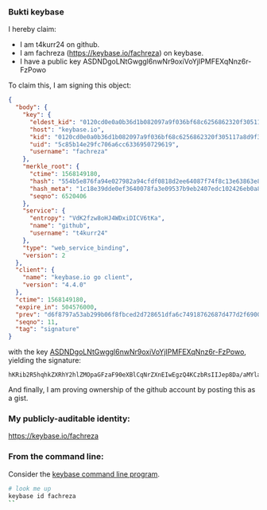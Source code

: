  ### Bukti keybase

I hereby claim:

  * I am t4kurr24 on github.
  * I am fachreza (https://keybase.io/fachreza) on keybase.
  * I have a public key ASDNDgoLNtGwggl6nwNr9oxiVoYjIPMFEXqNnz6r-FzPowo

To claim this, I am signing this object:

```json
{
  "body": {
    "key": {
      "eldest_kid": "0120cd0e0a0b36d1b082097a9f036bf68c6256862320f305117a8d9f3eabf85ccfa30a",
      "host": "keybase.io",
      "kid": "0120cd0e0a0b36d1b082097a9f036bf68c6256862320f305117a8d9f3eabf85ccfa30a",
      "uid": "5c85b14e29fc706a6cc6336950729619",
      "username": "fachreza"
    },
    "merkle_root": {
      "ctime": 1568149180,
      "hash": "554b5e876fa94e027982a94cfdf0818d2ee64087f74f8c13e63863e8482e5aafdd949684c8a2876e5938671731a1beab1cea0293c0bdaf6dadf5e3b4ea56a914",
      "hash_meta": "1c18e39dde0ef3640078fa3e09537b9eb2407edc102426eb0a88d542d2730efb",
      "seqno": 6520406
    },
    "service": {
      "entropy": "VdK2fzw8oHJ4WDxiDICV6tKa",
      "name": "github",
      "username": "t4kurr24"
    },
    "type": "web_service_binding",
    "version": 2
  },
  "client": {
    "name": "keybase.io go client",
    "version": "4.4.0"
  },
  "ctime": 1568149180,
  "expire_in": 504576000,
  "prev": "d6f8797a53ab299b06f8fbced2d728651dfa6c74918762687d477d2f6900ff09",
  "seqno": 11,
  "tag": "signature"
}
```

with the key [ASDNDgoLNtGwggl6nwNr9oxiVoYjIPMFEXqNnz6r-FzPowo](https://keybase.io/fachreza), yielding the signature:

```
hKRib2R5hqhkZXRhY2hlZMOpaGFzaF90eXBlCqNrZXnEIwEgzQ4KCzbRsIIJep8Da/aMYlaGIyDzBRF6jZ8+q/hcz6MKp3BheWxvYWTESpcCC8Qg1vh5elOrKZsG+PvO0tcoZR36bHSRh2JofUd9L2kA/wnEIDrhmoqeoQAD+XKWtjNzH2f0OuQmepItRZKtQNLOVCOZAgHCo3NpZ8RA4u3cFH9wrBtDS2/QsGie+ERij8WE9qeTYKFUnyIWgj+ewqLBcoq6A+3XOXjACEpUf0Xeu8koVvPvkTVVaTIUAahzaWdfdHlwZSCkaGFzaIKkdHlwZQildmFsdWXEIPNfaBzzt4ybe1+9g+nPRiStOdY/Sn1A8hGJK0P/aEPpo3RhZ80CAqd2ZXJzaW9uAQ==

```

And finally, I am proving ownership of the github account by posting this as a gist.

### My publicly-auditable identity:

https://keybase.io/fachreza

### From the command line:

Consider the [keybase command line program](https://keybase.io/download).

```bash
# look me up
keybase id fachreza
`` 
